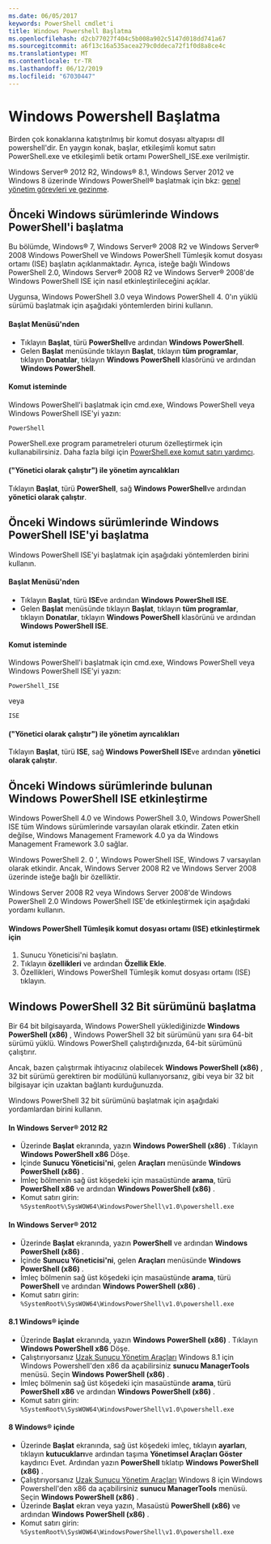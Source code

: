 ```yaml
---
ms.date: 06/05/2017
keywords: PowerShell cmdlet'i
title: Windows Powershell Başlatma
ms.openlocfilehash: d2cb77027f404c5b008a902c5147d018dd741a67
ms.sourcegitcommit: a6f13c16a535acea279c0ddeca72f1f0d8a8ce4c
ms.translationtype: MT
ms.contentlocale: tr-TR
ms.lasthandoff: 06/12/2019
ms.locfileid: "67030447"
---
```

# <a name="starting-windows-powershell"></a>Windows Powershell Başlatma
Birden çok konaklarına katıştırılmış bir komut dosyası altyapısı dll powershell'dir.  En yaygın konak, başlar, etkileşimli komut satırı PowerShell.exe ve etkileşimli betik ortamı PowerShell_ISE.exe verilmiştir.

Windows Server® 2012 R2, Windows® 8.1, Windows Server 2012 ve Windows 8 üzerinde Windows PowerShell® başlatmak için bkz: [genel yönetim görevleri ve gezinme](https://technet.microsoft.com/library/hh831491.aspx).

## <a name="how-to-start-windows-powershell-on-earlier-versions-of-windows"></a>Önceki Windows sürümlerinde Windows PowerShell'i başlatma

Bu bölümde, Windows® 7, Windows Server® 2008 R2 ve Windows Server® 2008 Windows PowerShell ve Windows PowerShell Tümleşik komut dosyası ortamı (ISE) başlatın açıklanmaktadır. Ayrıca, isteğe bağlı Windows PowerShell 2.0, Windows Server® 2008 R2 ve Windows Server® 2008'de Windows PowerShell ISE için nasıl etkinleştirileceğini açıklar.

Uygunsa, Windows PowerShell 3.0 veya Windows PowerShell 4. 0'ın yüklü sürümü başlatmak için aşağıdaki yöntemlerden birini kullanın.

#### <a name="from-the-start-menu"></a>Başlat Menüsü'nden

- Tıklayın **Başlat**, türü **PowerShell**ve ardından **Windows PowerShell**.
- Gelen **Başlat** menüsünde tıklayın **Başlat**, tıklayın **tüm programlar**, tıklayın **Donatılar**, tıklayın **Windows PowerShell**  klasörünü ve ardından **Windows PowerShell**.

#### <a name="at-the-command-prompt"></a>Komut isteminde

Windows PowerShell'i başlatmak için cmd.exe, Windows PowerShell veya Windows PowerShell ISE'yi yazın:

```
PowerShell
```

PowerShell.exe program parametreleri oturum özelleştirmek için kullanabilirsiniz. Daha fazla bilgi için [PowerShell.exe komut satırı yardımcı](../core-powershell/console/PowerShell.exe-Command-Line-Help.md).

#### <a name="with-administrative-privileges-run-as-administrator"></a>("Yönetici olarak çalıştır") ile yönetim ayrıcalıkları

Tıklayın **Başlat**, türü **PowerShell**, sağ **Windows PowerShell**ve ardından **yönetici olarak çalıştır**.

## <a name="how-to-start-windows-powershell-ise-on-earlier-releases-of-windows"></a>Önceki Windows sürümlerinde Windows PowerShell ISE'yi başlatma

Windows PowerShell ISE'yi başlatmak için aşağıdaki yöntemlerden birini kullanın.

#### <a name="from-the-start-menu"></a>Başlat Menüsü'nden

- Tıklayın **Başlat**, türü **ISE**ve ardından **Windows PowerShell ISE**.
- Gelen **Başlat** menüsünde tıklayın **Başlat**, tıklayın **tüm programlar**, tıklayın **Donatılar**, tıklayın **Windows PowerShell**  klasörünü ve ardından **Windows PowerShell ISE**.

#### <a name="at-the-command-prompt"></a>Komut isteminde

Windows PowerShell'i başlatmak için cmd.exe, Windows PowerShell veya Windows PowerShell ISE'yi yazın:

```
PowerShell_ISE
```

veya

```
ISE
```

#### <a name="with-administrative-privileges-run-as-administrator"></a>("Yönetici olarak çalıştır") ile yönetim ayrıcalıkları

Tıklayın **Başlat**, türü **ISE**, sağ **Windows PowerShell ISE**ve ardından **yönetici olarak çalıştır**.

## <a name="how-to-enable-windows-powershell-ise-on-earlier-releases-of-windows"></a>Önceki Windows sürümlerinde bulunan Windows PowerShell ISE etkinleştirme

Windows PowerShell 4.0 ve Windows PowerShell 3.0, Windows PowerShell ISE tüm Windows sürümlerinde varsayılan olarak etkindir. Zaten etkin değilse, Windows Management Framework 4.0 ya da Windows Management Framework 3.0 sağlar.

Windows PowerShell 2. 0 ', Windows PowerShell ISE, Windows 7 varsayılan olarak etkindir. Ancak, Windows Server 2008 R2 ve Windows Server 2008 üzerinde isteğe bağlı bir özelliktir.

Windows Server 2008 R2 veya Windows Server 2008'de Windows PowerShell 2.0 Windows PowerShell ISE'de etkinleştirmek için aşağıdaki yordamı kullanın.

#### <a name="to-enable-windows-powershell-integrated-scripting-environment-ise"></a>Windows PowerShell Tümleşik komut dosyası ortamı (ISE) etkinleştirmek için

1. Sunucu Yöneticisi'ni başlatın.
2. Tıklayın **özellikleri** ve ardından **Özellik Ekle**.
3. Özellikleri, Windows PowerShell Tümleşik komut dosyası ortamı (ISE) tıklayın.

## <a name="starting-the-32-bit-version-of-windows-powershell"></a>Windows PowerShell 32 Bit sürümünü başlatma

Bir 64 bit bilgisayarda, Windows PowerShell yüklediğinizde **Windows PowerShell (x86)** , Windows PowerShell 32 bit sürümünü yanı sıra 64-bit sürümü yüklü. Windows PowerShell çalıştırdığınızda, 64-bit sürümünü çalıştırır.

Ancak, bazen çalıştırmak ihtiyacınız olabilecek **Windows PowerShell (x86)** , 32 bit sürümü gerektiren bir modülünü kullanıyorsanız, gibi veya bir 32 bit bilgisayar için uzaktan bağlantı kurduğunuzda.

Windows PowerShell 32 bit sürümünü başlatmak için aşağıdaki yordamlardan birini kullanın.

#### <a name="in-windows-server-2012-r2"></a>In Windows Server® 2012 R2

- Üzerinde **Başlat** ekranında, yazın **Windows PowerShell (x86)** . Tıklayın **Windows PowerShell x86** Döşe.
- İçinde **Sunucu Yöneticisi'ni**, gelen **Araçları** menüsünde **Windows PowerShell (x86)** .
- İmleç bölmenin sağ üst köşedeki için masaüstünde **arama**, türü **PowerShell x86** ve ardından **Windows PowerShell (x86)** .
- Komut satırı girin: `%SystemRoot%\SysWOW64\WindowsPowerShell\v1.0\powershell.exe`

#### <a name="in-windows-server-2012"></a>In Windows Server® 2012

- Üzerinde **Başlat** ekranında, yazın **PowerShell** ve ardından **Windows PowerShell (x86)** .
- İçinde **Sunucu Yöneticisi'ni**, gelen **Araçları** menüsünde **Windows PowerShell (x86)** .
- İmleç bölmenin sağ üst köşedeki için masaüstünde **arama**, türü **PowerShell** ve ardından **Windows PowerShell (x86)** .
- Komut satırı girin: `%SystemRoot%\SysWOW64\WindowsPowerShell\v1.0\powershell.exe`

#### <a name="in-windows-81"></a>8.1 Windows® içinde

- Üzerinde **Başlat** ekranında, yazın **Windows PowerShell (x86)** . Tıklayın **Windows PowerShell x86** Döşe.
- Çalıştırıyorsanız [Uzak Sunucu Yönetim Araçları](https://go.microsoft.com/fwlink/?LinkID=304145) Windows 8.1 için Windows Powershell'den x86 da açabilirsiniz **sunucu ManagerTools** menüsü.
  Seçin **Windows PowerShell (x86)** .
- İmleç bölmenin sağ üst köşedeki için masaüstünde **arama**, türü **PowerShell x86** ve ardından **Windows PowerShell (x86)** .
- Komut satırı girin: `%SystemRoot%\SysWOW64\WindowsPowerShell\v1.0\powershell.exe`

#### <a name="in-windows-8"></a>8 Windows® içinde

- Üzerinde **Başlat** ekranında, sağ üst köşedeki imleç, tıklayın **ayarları**, tıklayın **kutucukları**ve ardından taşıma **Yönetimsel Araçları Göster** kaydırıcı Evet. Ardından yazın **PowerShell** tıklatıp **Windows PowerShell (x86)** .
- Çalıştırıyorsanız [Uzak Sunucu Yönetim Araçları](https://www.microsoft.com/download/details.aspx?id=28972) Windows 8 için Windows Powershell'den x86 da açabilirsiniz **sunucu ManagerTools** menüsü. Seçin **Windows PowerShell (x86)** .
- Üzerinde **Başlat** ekran veya yazın, Masaüstü **PowerShell (x86)** ve ardından **Windows PowerShell (x86)** .
- Komut satırı girin: `%SystemRoot%\SysWOW64\WindowsPowerShell\v1.0\powershell.exe`
